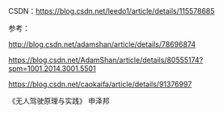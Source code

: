 CSDN：https://blog.csdn.net/leedo1/article/details/115578685

参考：

http://blog.csdn.net/adamshan/article/details/78696874

https://blog.csdn.net/AdamShan/article/details/80555174?spm=1001.2014.3001.5501

https://blog.csdn.net/caokaifa/article/details/91376997

《无人驾驶原理与实践》 申泽邦
